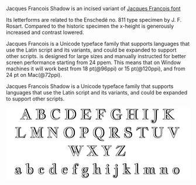 Jacques Francois Shadow is an incised variant of 
[Jacques Francois font](cyrealtype/Jacques-Francois)

Its letterforms are related to the Enschedé no. 811 type specimen
by J. F. Rosart. Compared to the historic specimen the x-height 
is generously increased and contrast lowered.

Jacques Francois is a Unicode typeface family that supports 
languages that use the Latin script and its variants, and 
could be expanded to support other scripts. is designed for large sizes 
and manually instructed for better screen performance starting
from 24 ppem. This means that on Window machines it 
will work best from 18 pt(@96ppi) or 15 pt(@120ppi),
and from 24 pt on Mac(@72ppi).

Jacques Francois Shadow is a Unicode typeface family that supports 
languages that use the Latin script and its variants, and 
could be expanded to support other scripts.

![JacquesFrancois Shadow Font](src/sample.png)